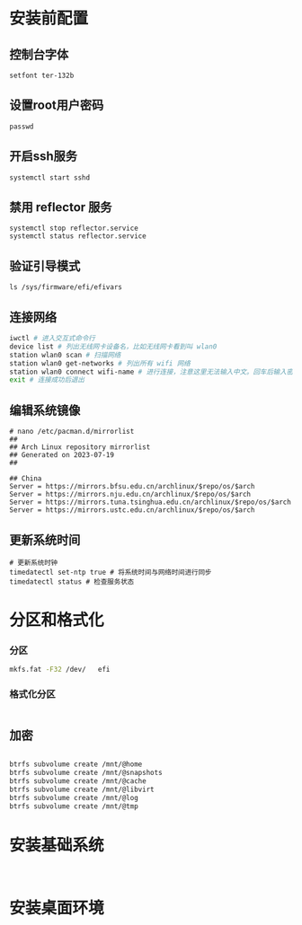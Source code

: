 # 安装前配置
## 控制台字体
```
setfont ter-132b
```

## 设置root用户密码
```
passwd
```

## 开启ssh服务
```
systemctl start sshd
```
## 禁用 reflector 服务
```
systemctl stop reflector.service
systemctl status reflector.service
```
## 验证引导模式

```
ls /sys/firmware/efi/efivars
```

## 连接网络
```bash
iwctl # 进入交互式命令行
device list # 列出无线网卡设备名，比如无线网卡看到叫 wlan0
station wlan0 scan # 扫描网络
station wlan0 get-networks # 列出所有 wifi 网络
station wlan0 connect wifi-name # 进行连接，注意这里无法输入中文。回车后输入密码即可
exit # 连接成功后退出
```
##  编辑系统镜像
```
# nano /etc/pacman.d/mirrorlist
##
## Arch Linux repository mirrorlist
## Generated on 2023-07-19
##

## China
Server = https://mirrors.bfsu.edu.cn/archlinux/$repo/os/$arch
Server = https://mirrors.nju.edu.cn/archlinux/$repo/os/$arch
Server = https://mirrors.tuna.tsinghua.edu.cn/archlinux/$repo/os/$arch
Server = https://mirrors.ustc.edu.cn/archlinux/$repo/os/$arch
```
## 更新系统时间
```
# 更新系统时钟
timedatectl set-ntp true # 将系统时间与网络时间进行同步
timedatectl status # 检查服务状态
```

# 分区和格式化
### 分区
```bash
mkfs.fat -F32 /dev/   efi


```
### 格式化分区
```bash

```
## 加密
```bash

```

```bash
btrfs subvolume create /mnt/@home 
btrfs subvolume create /mnt/@snapshots 
btrfs subvolume create /mnt/@cache 
btrfs subvolume create /mnt/@libvirt 
btrfs subvolume create /mnt/@log 
btrfs subvolume create /mnt/@tmp
```

# 安装基础系统

```


```

# 安装桌面环境
```


```
